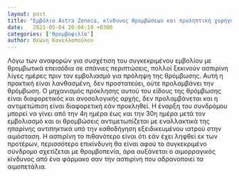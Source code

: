 ```yaml
---
layout: post
title: "Εμβόλιο Astra Zeneca, κίνδυνος θρομβώσεων και προληπτική χορήγηση ασπιρίνης - Είναι σωστή αυτή η πρακτική;"
date:   2021-05-04 20:04:19 +0300
categories: ['Θρομβοφιλία']
author: Θεώνη Κανελλοπούλου
---
```


Λόγω των αναφορών για συσχέτιση του συγκεκριμένου εμβολίου με θρομβωτικά επεισόδια σε σπάνιες περιπτώσεις, πολλοί ξεκινούν ασπιρίνη λίγες ημέρες πριν τον εμβολιασμό για πρόληψη της θρόμβωσης. Αυτή η πρακτική είναι λανθασμένη, δεν προστατεύει, ούτε προλαμβάνει την θρόμβωση. Ο μηχανισμός πρόκλησης αυτού του είδους της θρόμβωσης είναι διαφορετικός και ανοσολογικής αρχής, δεν προλαμβάνεται και η αντιμετώπιση είναι διαφορετική εάν προκληθεί. Η έναρξη του συνδρόμου μπορεί να γίνει από την 4η ημέρα έως και την 30η ημέρα μετά τον εμβολιασμό και οι θρομβώσεις αντιμετωπίζεται με εναλλακτικά της ηπαρίνης αντιπηκτικά υπό την καθοδήγηση εξειδικευμένου ιατρού στην αιμόσταση. Η ασπιρίνη το πιθανότερο είναι ότι εάν έχει ληφθεί εκ των προτέρων, περισσότερο επικίνδυνη θα είναι αφού το συγκεκριμένο σύνδρομο σχετίζεται με θρομβοπενία, άρα αυξάνεται ο αιμορραγικός κίνδυνος από ένα φάρμακο σαν την ασπιρίνη που αδρανοποιεί τα αιμοπετάλια.
<!--break-->


